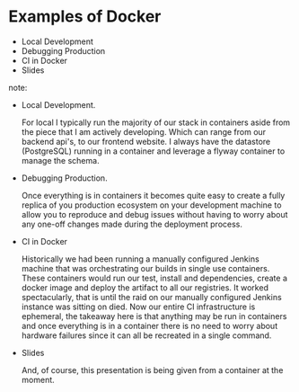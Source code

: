 # Examples of Docker

* Local Development
* Debugging Production
* CI in Docker
* Slides

note:

- Local Development.

    For local I typically run the majority of our stack in containers aside from the piece that I am actively developing. Which can range from our backend api's, to our frontend website. I always have the datastore (PostgreSQL) running in a container and leverage a flyway container to manage the schema.

- Debugging Production.

    Once everything is in containers it becomes quite easy to create a fully replica of you production ecosystem on your development machine to allow you to reproduce and debug issues without having to worry about any one-off changes made during the deployment process.

- CI in Docker

    Historically we had been running a manually configured Jenkins machine that was orchestrating our builds in single use containers. These containers would run our test, install and dependencies, create a docker image and deploy the artifact to all our registries. It worked spectacularly, that is until the raid on our manually configured Jenkins instance was sitting on died. Now our entire CI infrastructure is ephemeral, the takeaway here is that anything may be run in containers and once everything is in a container there is no need to worry about hardware failures since it can all be recreated in a single command.

- Slides

    And, of course, this presentation is being given from a container at the moment.
